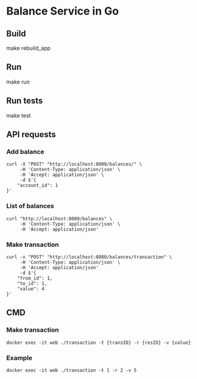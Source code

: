 # Balance Service in Go


## Build

make rebuild_app

## Run

make run

## Run tests

make test

## API requests

### Add balance

```
curl -X "POST" "http://localhost:8000/balances/" \
     -H 'Content-Type: application/json' \
     -H 'Accept: application/json' \
     -d $'{
    "account_id": 1
}'
```
### List of balances

```
curl "http://localhost:8000/balances" \
     -H 'Content-Type: application/json' \
     -H 'Accept: application/json'
```

### Make transaction

```
curl -x "POST" "http://localhost:8080/balances/transaction" \
     -H 'Content-Type: application/json' \
     -H 'Accept: application/json'
     -d $'{
    "from_id": 1,
    "to_id": 1,
    "value": 4
}'
```


## CMD

### Make transaction

```
docker exec -it web ./transaction -t {transID} -r {resID} -v {value}
```

### Example

```
docker exec -it web ./transaction -t 1 -r 2 -v 5
```
